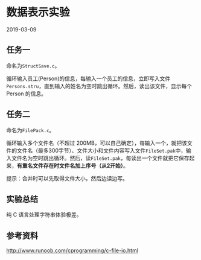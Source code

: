 # 数据表示实验

2019-03-09



## 任务一

命名为`StructSave.c`。

循环输入员工(Person)的信息，每输入一个员工的信息，立即写入文件`Persons.stru`，直到输入的姓名为空时跳出循环。然后，读出该文件，显示每个 Person 的信息。



## 任务二

命名为`FilePack.c`。

循环输入多个文件名（不超过 200MB，可以自己确定），每输入一个，就把该文件的文件名（最多300字节）、文件大小和文件内容写入文件`FileSet.pak`中，输入文件名为空时跳出循环。然后，读`FileSet.pak`，每读出一个文件就把它保存起来，**有重名文件存在时文件名加上序号（从2开始）**。

提示：合并时可以先取得文件大小，然后边读边写。



## 实验总结

纯 C 语言处理字符串体验极差。



## 参考资料

http://www.runoob.com/cprogramming/c-file-io.html